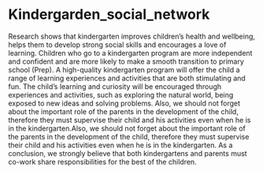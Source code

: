 # Kindergarden_social_network
Research shows that kindergarten improves children’s health and wellbeing, helps them to develop strong social skills and encourages a love of learning. Children who go to a kindergarten program are more independent and confident and are more likely to make a smooth transition to primary school (Prep). A high-quality kindergarten program will offer the child a range of learning experiences and activities that are both stimulating and fun. The child’s learning and curiosity will be encouraged   through experiences and activities, such as exploring the natural world, being exposed to new ideas and solving problems. Also, we should not forget about the important role of the parents in the development of the child, therefore they must supervise their child and his activities even when he is in the kindergarten.Also, we should not forget about the important role of the parents in the development of the child, therefore they must supervise their child and his activities even when he is in the kindergarten. As a conclusion, we strongly believe that both kindergartens and parents must co-work share responsibilities for the best of the children.
